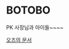 # BOTOBO

PK 사장님과 아이들~~~~

[오즈의 문서](https://github.com/pkeugine/practice/blob/feature/ohjoohyung/ohjoohyung.md)

